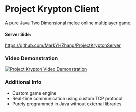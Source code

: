# Project Krypton Client
A pure Java Two Dimensional melee online multiplayer game.

#### Server Side:
https://github.com/MarkYHZhang/ProjectKryptonServer

### Video Demonstration
[![Project Krypton Video Demonstration](https://img.youtube.com/vi/_EjB9Uj-_Ww/0.jpg)](https://www.youtube.com/embed/_EjB9Uj-_Ww)

### Additional Info
- Custom game engine
- Real-time communication using custom TCP protocol
- Purely programmed in Java without external libraries.
